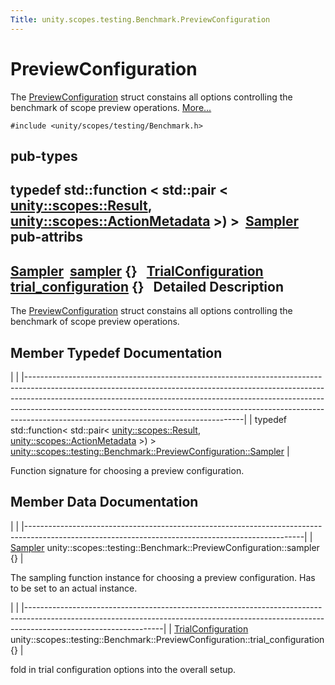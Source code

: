 ```yaml
---
Title: unity.scopes.testing.Benchmark.PreviewConfiguration
---
```

        
PreviewConfiguration
====================

The <a href="index.html" title="The PreviewConfiguration struct constains all options controlling the benchmark of scope preview oper...">PreviewConfiguration</a> struct constains all options controlling the benchmark of scope preview operations. [More...](#details)

`#include <unity/scopes/testing/Benchmark.h>`

pub-types
-----------------------------------------

typedef std::function
&lt; std::pair
&lt; <a href="unity.scopes.Result.md">unity::scopes::Result</a>,
<a href="unity.scopes.ActionMetadata.md">unity::scopes::ActionMetadata</a> &gt;) &gt; 
<a href="#a7c4c1946344d6042b189eef172401ee9">Sampler</a>
 
pub-attribs
------------------------------------------------

<a href="#a7c4c1946344d6042b189eef172401ee9">Sampler</a> 
<a href="#a13297c92c2e62b7c418afaddc01dee91">sampler</a> {}
 
<a href="unity.scopes.testing.Benchmark.TrialConfiguration.md">TrialConfiguration</a> 
<a href="#ac447b62ad5c1b1c8e8241deec7bc4349">trial_configuration</a> {}
 
<span id="details"></span>
Detailed Description
--------------------

The <a href="index.html" title="The PreviewConfiguration struct constains all options controlling the benchmark of scope preview oper...">PreviewConfiguration</a> struct constains all options controlling the benchmark of scope preview operations.

Member Typedef Documentation
----------------------------

<span id="a7c4c1946344d6042b189eef172401ee9" class="anchor"></span>
|                                                                                                                                                                                                                                                                                                                                                                              |
|------------------------------------------------------------------------------------------------------------------------------------------------------------------------------------------------------------------------------------------------------------------------------------------------------------------------------------------------------------------------------|
| typedef std::function&lt; std::pair&lt; <a href="unity.scopes.Result.md">unity::scopes::Result</a>, <a href="unity.scopes.ActionMetadata.md">unity::scopes::ActionMetadata</a> &gt;) &gt; <a href="#a7c4c1946344d6042b189eef172401ee9">unity::scopes::testing::Benchmark::PreviewConfiguration::Sampler</a> |

Function signature for choosing a preview configuration.

Member Data Documentation
-------------------------

<span id="a13297c92c2e62b7c418afaddc01dee91" class="anchor"></span>
|                                                                                                                                                   |
|---------------------------------------------------------------------------------------------------------------------------------------------------|
| <a href="#a7c4c1946344d6042b189eef172401ee9">Sampler</a> unity::scopes::testing::Benchmark::PreviewConfiguration::sampler {} |

The sampling function instance for choosing a preview configuration. Has to be set to an actual instance.

<span id="ac447b62ad5c1b1c8e8241deec7bc4349" class="anchor"></span>
|                                                                                                                                                                                              |
|----------------------------------------------------------------------------------------------------------------------------------------------------------------------------------------------|
| <a href="unity.scopes.testing.Benchmark.TrialConfiguration.md">TrialConfiguration</a> unity::scopes::testing::Benchmark::PreviewConfiguration::trial\_configuration {} |

fold in trial configuration options into the overall setup.

